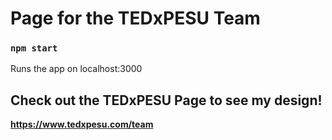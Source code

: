 # Page for the TEDxPESU Team

### `npm start`
Runs the app on localhost:3000

## Check out the TEDxPESU Page to see my design!
**https://www.tedxpesu.com/team**
